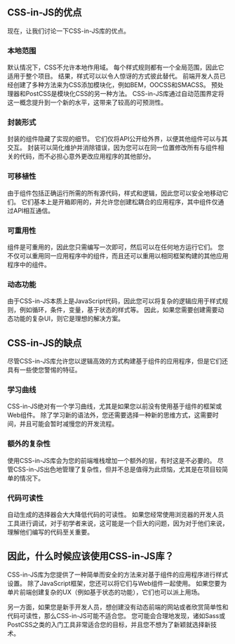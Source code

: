 ## CSS-in-JS的优点

现在，让我们讨论一下CSS-in-JS库的优点。

### 本地范围

默认情况下，CSS不允许本地作用域。 每个样式规则都有一个全局范围，因此它适用于整个项目。 结果，样式可以以令人惊讶的方式彼此替代。 前端开发人员已经创建了多种方法来为CSS添加模块化，例如BEM，OOCSS和SMACSS。 预处理器和PostCSS是模块化CSS的另一种方法。 CSS-in-JS库通过自动范围界定将这一概念提升到一个新的水平，这带来了较高的可预测性。

### 封装形式

封装的组件隐藏了实现的细节。 它们仅将API公开给外界，以便其他组件可以与其交互。 封装可以简化维护并消除错误，因为您可以在同一位置修改所有与组件相关的代码，而不必担心意外更改应用程序的其他部分。

### 可移植性

由于组件包括正确运行所需的所有源代码，样式和逻辑，因此您可以安全地移动它们。 它们基本上是开箱即用的，并允许您创建松耦合的应用程序，其中组件仅通过API相互通信。

### 可重用性

组件是可重用的，因此您只需编写一次即可，然后可以在任何地方运行它们。 您不仅可以重用同一应用程序中的组件，而且还可以重用以相同框架构建的其他应用程序中的组件。

### 动态功能

由于CSS-in-JS本质上是JavaScript代码，因此您可以将复杂的逻辑应用于样式规则，例如循环，条件，变量，基于状态的样式等。 因此，如果您需要创建需要动态功能的复杂UI，则它是理想的解决方案。

## CSS-in-JS的缺点

尽管CSS-in-JS库允许您以逻辑高效的方式构建基于组件的应用程序，但是它们还具有一些使您警惕的特征。

### 学习曲线

CSS-in-JS绝对有一个学习曲线，尤其是如果您以前没有使用基于组件的框架或Web组件。 除了学习新的语法外，您还需要选择一种新的思维方式，这需要时间，并且可能会暂时减慢您的开发流程。

### 额外的复杂性

使用CSS-in-JS库会为您的前端堆栈增加一个额外的层，有时这是不必要的。 尽管CSS-in-JS出色地管理了复杂性，但并不总是值得为此烦恼，尤其是在项目较简单的情况下。

### 代码可读性

自动生成的选择器会大大降低代码的可读性。 如果您经常使用浏览器的开发人员工具进行调试，对于初学者来说，这可能是一个巨大的问题，因为对于他们来说，理解他们编写的代码至关重要。

## 因此，什么时候应该使用CSS-in-JS库？

CSS-in-JS库为您提供了一种简单而安全的方法来对基于组件的应用程序进行样式设置。 除了JavaScript框架，您还可以将它们与Web组件一起使用。 如果您要为单片前端创建复杂的UX（例如基于状态的功能），它们也可以派上用场。

另一方面，如果您是新手开发人员，想创建没有动态前端的网站或者欣赏简单性和代码可读性，那么CSS-in-JS可能不适合您。 您可能会合理地发现，诸如Sass或PostCSS之类的入门工具非常适合您的目标，并且您不想为了新颖就选择新技术。
